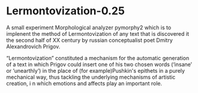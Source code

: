 # Lermontovization-0.25

A small experiment Morphological analyzer pymorphy2 which is to implenent the method of Lermontovization of any text
that is discovered it the second half of XX century by russian conceptualist poet Dmitry Alexandrovich Prigov.

“Lermontovization” constituted a mechanism for the automatic generation of a text in which Prigov could insert one of 
his two chosen words (‘insane’ or ‘unearthly’) in the place of (for example)Pushkin's epithets
in a purely mechanical way, thus tackling the underlying mechanisms of artistic creation, i
n which emotions and affects play an important role.